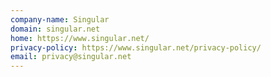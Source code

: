 ```yaml
---
company-name: Singular
domain: singular.net
home: https://www.singular.net/
privacy-policy: https://www.singular.net/privacy-policy/
email: privacy@singular.net
---
```




